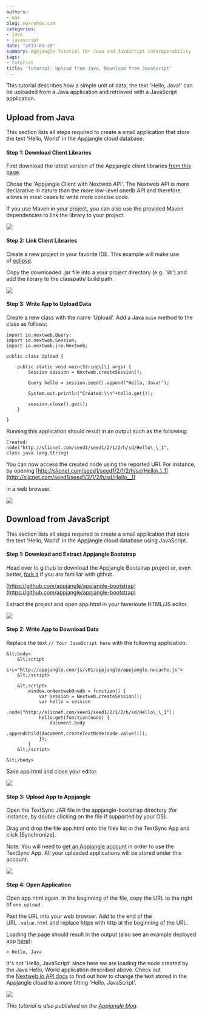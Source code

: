 ```yaml
---
authors:
- max
blog: maxrohde.com
categories:
- java
- javascript
date: "2013-03-20"
summary: Appjangle Tutorial for Java and JavaScript interoperability
tags:
- tutorial
title: 'Tutorial: Upload from Java, Download from JavaScript'
---
```


This tutorial describes how a simple unit of data, the text 'Hello, Java!' can be uploaded from a Java application and retrieved with a JavaScript application.

## Upload from Java

This section lists all steps required to create a small application that store the text 'Hello, World' in the Appjangle cloud database.

#### Step 1: Download Client Libraries

First download the latest version of the Appjangle client libraries [from this page](http://appjangle.com/build#clientLibraries).

Chose the 'Appjangle Client with Nextweb API'. The Nextweb API is more declarative in nature than the more low-level onedb API and therefore allows in most cases to write more concise code.

If you use Maven in your project, you can also use the provided Maven dependencies to link the library to your project.

[![](images/scr-download-java-library.PNG)](http://dl.dropbox.com/u/957046/static/assets/1210/scr-download-java-library.PNG)

#### Step 2: Link Client Libraries

Create a new project in your favorite IDE. This example will make use of [eclipse](http://eclipse.org/).

Copy the downloaded .jar file into a your project directory (e.g. 'lib') and add the library to the classpath/ build path.

[![](images/scr-appjangle-link-libraries.PNG)](http://dl.dropbox.com/u/957046/static/assets/1210/scr-appjangle-link-libraries.PNG)

#### Step 3: Write App to Upload Data

Create a new class with the name 'Upload'. Add a Java `main` method to the class as follows:

```
import io.nextweb.Query;
import io.nextweb.Session;
import io.nextweb.jre.Nextweb;

public class Upload {

    public static void main(String\[\] args) {
        Session session = Nextweb.createSession();

        Query hello = session.seed().append("Hello, Java!");

        System.out.println("Created:\\n"+hello.get());

        session.close().get();
    }

}
```

Running this application should result in an output such as the following:

```
Created:
node("http://slicnet.com/seed1/seed1/2/1/2/h/sd/Hello\_\_1",
class java.lang.String)
```

You can now access the created node using the reported URI. For instance, by opening [http://slicnet.com/seed1/seed1/2/1/2/h/sd/Hello\_\_1](http://slicnet.com/seed1/seed1/2/1/2/h/sd/Hello__1)

in a web browser.

[![](images/scr-appjangle-hello-java.PNG)](http://dl.dropbox.com/u/957046/static/assets/1210/scr-appjangle-hello-java.PNG)

## Download from JavaScript

This section lists all steps required to create a small application that store the text 'Hello, World' in the Appjangle cloud database using JavaScript.

#### Step 1: Download and Extract Appjangle Bootstrap

Head over to github to download the Appjangle Bootstrap project or, even better, [fork it](https://github.com/appjangle/appjangle-bootstrap/fork) if you are familiar with github.

[https://github.com/appjangle/appjangle-bootstrap](https://github.com/appjangle/appjangle-bootstrap)

Extract the project and open app.html in your faverioute HTML/JS editor.

[![](images/scr-appjangle-bootstrap-download.PNG)](https://dl.dropbox.com/u/957046/static/assets/1210/scr-appjangle-bootstrap-download.PNG)

#### Step 2: Write App to Download Data


Replace the text `// Your JavaScript here` with the following application:

```
&lt;body>
    &lt;script
        src="http://appjangle.com/js/v01/appjangle/appjangle.nocache.js">
    &lt;/script>

    &lt;script>
        window.onNextwebOnedb = function() {
            var session = Nextweb.createSession();
            var hello = session
                    .node("http://slicnet.com/seed1/seed1/2/1/2/h/sd/Hello\_\_1");
            hello.get(function(node) {
                document.body
                        .appendChild(document.createTextNode(node.value()));
            });
        }
    &lt;/script>

&lt;/body>
```

Save app.html and close your editor.

[![](images/scr-appjangle-edit-bootstrap.PNG)](http://dl.dropbox.com/u/957046/static/assets/1210/scr-appjangle-edit-bootstrap.PNG)

#### Step 3: Upload App to Appjangle

Open the TextSync JAR file in the appjangle-bootstrap directory (for instance, by double clicking on the file if supported by your OS).

Drag and drop the file app.html onto the files list in the TextSync App and click \[Synchronize\].

Note: You will need to [get an Appjangle account](http://appjangle.com/singup) in order to use the TextSync App. All your uploaded applications will be stored under this account.

[![](images/scr-appjangle-upload-textsync.PNG)](http://dl.dropbox.com/u/957046/static/assets/1210/scr-appjangle-upload-textsync.PNG)

#### Step 4: Open Application

Open app.html again. In the beginning of the file, copy the URL to the right of `one.upload` .

Past the URL into your web browser. Add to the end of the URL `.value.html` and replace https with http at the beginning of the URL.

Loading the page should result in the output (also see an example deployed app [here](http://u1.linnk.it/qc8sbw/usr/apps/textsync/docs/hello-javascript-001.value.html)):

```
> Hello, Java
```

It's not 'Hello, JavaScript' since here we are loading the node created by the Java Hello, World application described above. Check out the [Nextweb.io API docs](http://nextweb.io/) to find out how to change the text stored in the Appjangle cloud to a more fitting 'Hello, JavaScript'.

[![](images/scr-appjangle-javascript-deployed.PNG)](http://dl.dropbox.com/u/957046/static/assets/1210/scr-appjangle-javascript-deployed.PNG)

_This tutorial is also published on the [Appjangle blog](http://appjangle.blogspot.com/2013/03/tutorial-upload-from-java-download-from.html)._